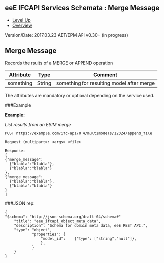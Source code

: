 ## eeE IFCAPI Services Schemata : Merge Message ##

* [Level Up](../README.md)
* [Overview](./README.md)

Version/Date: 2017.03.23 AET/EPM  API v0.30+ (in progress)


## Merge Message

Records the rsults of a MERGE or APPEND operation 
 
 Attribute   | Type | Comment |
-------------|------|---------|
something |String|something for resulting model after merge 

The attributes are mandatory or optional depending on the service used.


###Example

**Example:**

*List results from an ESIM merge*

```
POST https://example.com/ifc-api/0.4/multimodels/12324/append_file 

Request (multipart>: <args> <file>

Response:
[
{"merge_message":
  {"blabla":"blabla"},
  {"blabla":"blabla"}
},
{"merge_message":
  {"blabla":"blabla"},
  {"blabla":"blabla"}
}
]
```


###JSON rep:

```
{
"$schema": "http://json-schema.org/draft-04/schema#" 
	"title": "eee_ifcapi_object_meta_data",
	"description": "Schema for domain meta data, eeE REST API.",
	"type": "object",
			"properties": {
				"model_id":    {"type": ["string","null"]},
				},
			}
	}
}
```

